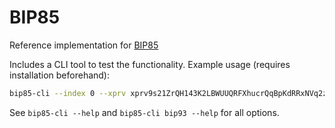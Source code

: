 # BIP85

Reference implementation for [BIP85](https://github.com/bitcoin/bips/blob/master/bip-0085.mediawiki)

Includes a CLI tool to test the functionality. Example usage (requires installation beforehand):

```sh
bip85-cli --index 0 --xprv xprv9s21ZrQH143K2LBWUUQRFXhucrQqBpKdRRxNVq2zBqsx8HVqFk2uYo8kmbaLLHRdqtQpUm98uKfu3vca1LqdGhUtyoFnCNkfmXRyPXLjbKb bip93 --threshold 3 --n 5
```

See `bip85-cli --help` and `bip85-cli bip93 --help` for all options.
